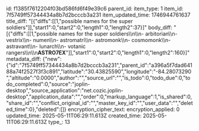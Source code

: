 id: f1385f7612204f03bd586fd6f49e39c6
parent_id: 
item_type: 1
item_id: 7f5749ff57344434a8b7d2bcccb3a231
item_updated_time: 1746944761637
title_diff: "[{\"diffs\":[[1,\"possible names for the super soldiers\"]],\"start1\":0,\"start2\":0,\"length1\":0,\"length2\":37}]"
body_diff: "[{\"diffs\":[[1,\"possible names for the super soldiers\\\n\\\n- arbitorian\\\n- vestrix\\\n- numen\\\n- astromatri\\\n- astromonk\\\n- cosmomonk\\\n- astravant\\\n- lunarch\\\n- votanic rangers\\\n\\\n**ASTRO7EX**\"]],\"start1\":0,\"start2\":0,\"length1\":0,\"length2\":160}]"
metadata_diff: {"new":{"id":"7f5749ff57344434a8b7d2bcccb3a231","parent_id":"a396a5f7dad64188a74f2527f3f3c891","latitude":"30.43825590","longitude":"-84.28073290","altitude":"0.0000","author":"","source_url":"","is_todo":0,"todo_due":0,"todo_completed":0,"source":"joplin-desktop","source_application":"net.cozic.joplin-desktop","application_data":"","order":0,"markup_language":1,"is_shared":0,"share_id":"","conflict_original_id":"","master_key_id":"","user_data":"","deleted_time":0},"deleted":[]}
encryption_cipher_text: 
encryption_applied: 0
updated_time: 2025-05-11T06:29:11.613Z
created_time: 2025-05-11T06:29:11.613Z
type_: 13